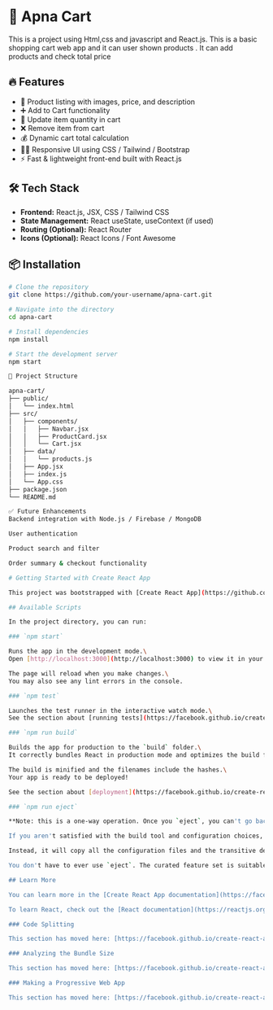 # 🛒 Apna Cart

This is a project using Html,css and javascript and React.js. This is a basic shopping cart web app and it can user shown products .
It can add products and check total price 

## 🔥 Features

- 🧾 Product listing with images, price, and description
- ➕ Add to Cart functionality
- 🧮 Update item quantity in cart
- ❌ Remove item from cart
- 💰 Dynamic cart total calculation
- 🧑‍💻 Responsive UI using CSS / Tailwind / Bootstrap
- ⚡ Fast & lightweight front-end built with React.js

## 🛠️ Tech Stack

- **Frontend:** React.js, JSX, CSS / Tailwind CSS
- **State Management:** React useState, useContext (if used)
- **Routing (Optional):** React Router
- **Icons (Optional):** React Icons / Font Awesome

## 📦 Installation

```bash
# Clone the repository
git clone https://github.com/your-username/apna-cart.git

# Navigate into the directory
cd apna-cart

# Install dependencies
npm install

# Start the development server
npm start

📂 Project Structure

apna-cart/
├── public/
│   └── index.html
├── src/
│   ├── components/
│   │   ├── Navbar.jsx
│   │   ├── ProductCard.jsx
│   │   └── Cart.jsx
│   ├── data/
│   │   └── products.js
│   ├── App.jsx
│   ├── index.js
│   └── App.css
├── package.json
└── README.md

✅ Future Enhancements
Backend integration with Node.js / Firebase / MongoDB

User authentication

Product search and filter

Order summary & checkout functionality

# Getting Started with Create React App

This project was bootstrapped with [Create React App](https://github.com/facebook/create-react-app).

## Available Scripts

In the project directory, you can run:

### `npm start`

Runs the app in the development mode.\
Open [http://localhost:3000](http://localhost:3000) to view it in your browser.

The page will reload when you make changes.\
You may also see any lint errors in the console.

### `npm test`

Launches the test runner in the interactive watch mode.\
See the section about [running tests](https://facebook.github.io/create-react-app/docs/running-tests) for more information.

### `npm run build`

Builds the app for production to the `build` folder.\
It correctly bundles React in production mode and optimizes the build for the best performance.

The build is minified and the filenames include the hashes.\
Your app is ready to be deployed!

See the section about [deployment](https://facebook.github.io/create-react-app/docs/deployment) for more information.

### `npm run eject`

**Note: this is a one-way operation. Once you `eject`, you can't go back!**

If you aren't satisfied with the build tool and configuration choices, you can `eject` at any time. This command will remove the single build dependency from your project.

Instead, it will copy all the configuration files and the transitive dependencies (webpack, Babel, ESLint, etc) right into your project so you have full control over them. All of the commands except `eject` will still work, but they will point to the copied scripts so you can tweak them. At this point you're on your own.

You don't have to ever use `eject`. The curated feature set is suitable for small and middle deployments, and you shouldn't feel obligated to use this feature. However we understand that this tool wouldn't be useful if you couldn't customize it when you are ready for it.

## Learn More

You can learn more in the [Create React App documentation](https://facebook.github.io/create-react-app/docs/getting-started).

To learn React, check out the [React documentation](https://reactjs.org/).

### Code Splitting

This section has moved here: [https://facebook.github.io/create-react-app/docs/code-splitting](https://facebook.github.io/create-react-app/docs/code-splitting)

### Analyzing the Bundle Size

This section has moved here: [https://facebook.github.io/create-react-app/docs/analyzing-the-bundle-size](https://facebook.github.io/create-react-app/docs/analyzing-the-bundle-size)

### Making a Progressive Web App

This section has moved here: [https://facebook.github.io/create-react-app/docs/making-a-progress


